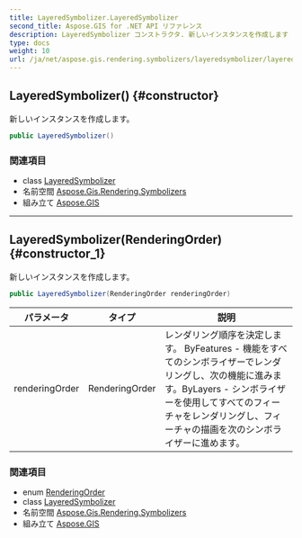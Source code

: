 ```yaml
---
title: LayeredSymbolizer.LayeredSymbolizer
second_title: Aspose.GIS for .NET API リファレンス
description: LayeredSymbolizer コンストラクタ. 新しいインスタンスを作成します
type: docs
weight: 10
url: /ja/net/aspose.gis.rendering.symbolizers/layeredsymbolizer/layeredsymbolizer/
---
```

## LayeredSymbolizer() {#constructor}

新しいインスタンスを作成します。

```csharp
public LayeredSymbolizer()
```

### 関連項目

* class [LayeredSymbolizer](../)
* 名前空間 [Aspose.Gis.Rendering.Symbolizers](../../layeredsymbolizer/)
* 組み立て [Aspose.GIS](../../../)

---

## LayeredSymbolizer(RenderingOrder) {#constructor_1}

新しいインスタンスを作成します。

```csharp
public LayeredSymbolizer(RenderingOrder renderingOrder)
```

| パラメータ | タイプ | 説明 |
| --- | --- | --- |
| renderingOrder | RenderingOrder | レンダリング順序を決定します。 ByFeatures - 機能をすべてのシンボライザーでレンダリングし、次の機能に進みます。ByLayers - シンボライザーを使用してすべてのフィーチャをレンダリングし、フィーチャの描画を次のシンボライザーに進めます。 |

### 関連項目

* enum [RenderingOrder](../../renderingorder/)
* class [LayeredSymbolizer](../)
* 名前空間 [Aspose.Gis.Rendering.Symbolizers](../../layeredsymbolizer/)
* 組み立て [Aspose.GIS](../../../)



